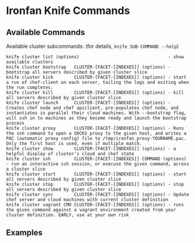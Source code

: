 # Ironfan Knife Commands

## Available Commands

Available cluster subcommands: (for details, `knife SUB-COMMAND --help`)

    knife cluster list (options)                                  - show available clusters
    knife cluster bootstrap   CLUSTER-[FACET-[INDEXES]] (options) - bootstrap all servers described by given cluster slice
    knife cluster kick        CLUSTER-[FACET-[INDEXES]] (options) - start a run of chef-client on each server, tailing the logs and exiting when the run completes.
    knife cluster kill        CLUSTER-[FACET-[INDEXES]] (options) - kill all servers described by given cluster slice
    knife cluster launch      CLUSTER-[FACET-[INDEXES]] (options) - Creates chef node and chef apiclient, pre-populates chef node, and instantiates in parallel their cloud machines. With --bootstrap flag, will ssh in to machines as they become ready and launch the bootstrap process
    knife cluster proxy       CLUSTER-[FACET-[INDEXES]] (options) - Runs the ssh command to open a SOCKS proxy to the given host, and writes a PAC (automatic proxy config) file to /tmp/ironfan_proxy-YOURNAME.pac. Only the first host is used, even if multiple match.
    knife cluster show        CLUSTER-[FACET-[INDEXES]] (options) - a helpful display of cluster's cloud and chef state
    knife cluster ssh         CLUSTER-[FACET-[INDEXES]] COMMAND (options) - run an interactive ssh session, or execuse the given command, across a cluster slice
    knife cluster start       CLUSTER-[FACET-[INDEXES]] (options) - start all servers described by given cluster slice
    knife cluster stop        CLUSTER-[FACET-[INDEXES]] (options) - stop all servers described by given cluster slice
    knife cluster sync        CLUSTER-[FACET-[INDEXES]] (options) - Update chef server and cloud machines with current cluster definition
    knife cluster vagrant CMD CLUSTER-[FACET-[INDEXES]] (options) - runs the given command against a vagrant environment created from your cluster definition. EARLY, use at your own risk

## Examples

